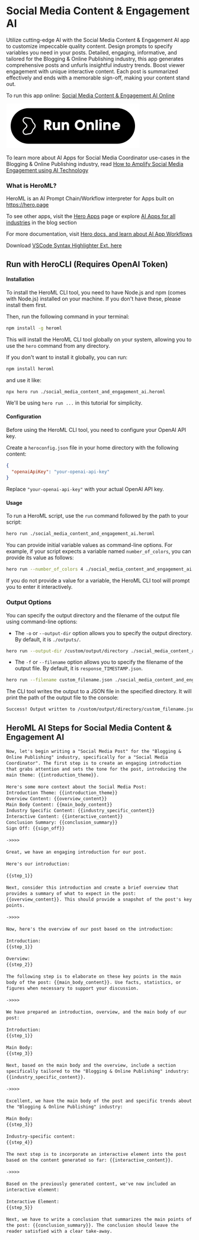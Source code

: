 # Social Media Content & Engagement AI

Utilize cutting-edge AI with the Social Media Content & Engagement AI app to customize impeccable quality content. Design prompts to specify variables you need in your posts. Detailed, engaging, informative, and tailored for the Blogging & Online Publishing industry, this app generates comprehensive posts and unfurls insightful industry trends. Boost viewer engagement with unique interactive content. Each post is summarized effectively and ends with a memorable sign-off, making your content stand out.

To run this app online: [Social Media Content & Engagement AI Online](https://hero.page/app/social-media-content-and-engagement-ai-ai-powered-content-for-engaging-posts/rWY2wFVNtduwodLB7kjE)

[![Run Social Media Content & Engagement AI Online](/assets/run.svg)](https://hero.page/app/social-media-content-and-engagement-ai-ai-powered-content-for-engaging-posts/rWY2wFVNtduwodLB7kjE)

To learn more about AI Apps for Social Media Coordinator use-cases in the Blogging & Online Publishing industry, read [How to Amplify Social Media Engagement using AI Technology](https://hero.page/blog/ai/blogging-and-online-publishing/how-to-amplify-social-media-engagement-using-ai-technology/170756)

### What is HeroML?
HeroML is an AI Prompt Chain/Workflow interpreter for Apps built on https://hero.page 

To see other apps, visit the [Hero Apps](https://hero.page/apps) page or explore [AI Apps for all industries](https://hero.page/blog) in the blog section

For more documentation, visit [Hero docs, and learn about AI App Workflows](https://hero.page/tutorials/introduction-to-heroml)

Download [VSCode Syntax Highlighter Ext. here](https://marketplace.visualstudio.com/items?itemName=hero-page.heroml)

## Run with HeroCLI (Requires OpenAI Token)

#### Installation

To install the HeroML CLI tool, you need to have Node.js and npm (comes with Node.js) installed on your machine. If you don't have these, please install them first. 

Then, run the following command in your terminal:

```bash
npm install -g heroml
```

This will install the HeroML CLI tool globally on your system, allowing you to use the `hero` command from any directory.

If you don't want to install it globally, you can run:

```bash
npm install heroml
```

and use it like:

```bash
npx hero run ./social_media_content_and_engagement_ai.heroml
```

We'll be using `hero run ...` in this tutorial for simplicity.

#### Configuration

Before using the HeroML CLI tool, you need to configure your OpenAI API key. 

Create a `heroconfig.json` file in your home directory with the following content:

```json
{
  "openaiApiKey": "your-openai-api-key"
}
```

Replace `"your-openai-api-key"` with your actual OpenAI API key.

#### Usage

To run a HeroML script, use the `run` command followed by the path to your script:

```bash
hero run ./social_media_content_and_engagement_ai.heroml
```

You can provide initial variable values as command-line options. For example, if your script expects a variable named `number_of_colors`, you can provide its value as follows:

```bash
hero run --number_of_colors 4 ./social_media_content_and_engagement_ai.heroml
```

If you do not provide a value for a variable, the HeroML CLI tool will prompt you to enter it interactively.

### Output Options

You can specify the output directory and the filename of the output file using command-line options:

- The `-o` or `--output-dir` option allows you to specify the output directory. By default, it is `./outputs/`.

```bash
hero run --output-dir /custom/output/directory ./social_media_content_and_engagement_ai.heroml
```

- The `-f` or `--filename` option allows you to specify the filename of the output file. By default, it is `response_TIMESTAMP.json`.

```bash
hero run --filename custom_filename.json ./social_media_content_and_engagement_ai.heroml
```

The CLI tool writes the output to a JSON file in the specified directory. It will print the path of the output file to the console:

```bash
Success! Output written to /custom/output/directory/custom_filename.json
```


## HeroML AI Steps for Social Media Content & Engagement AI
```
Now, let's begin writing a "Social Media Post" for the "Blogging & Online Publishing" industry, specifically for a "Social Media Coordinator". The first step is to create an engaging introduction that grabs attention and sets the tone for the post, introducing the main theme: {{introduction_theme}}.

Here's some more context about the Social Media Post:
Introduction Theme: {{introduction_theme}}
Overview Content: {{overview_content}}
Main Body Content: {{main_body_content}}
Industry Specific Content: {{industry_specific_content}}
Interactive Content: {{interactive_content}}
Conclusion Summary: {{conclusion_summary}}
Sign Off: {{sign_off}}

->>>>

Great, we have an engaging introduction for our post. 

Here's our introduction:

{{step_1}}

Next, consider this introduction and create a brief overview that provides a summary of what to expect in the post: {{overview_content}}. This should provide a snapshot of the post's key points.

->>>>

Now, here's the overview of our post based on the introduction:

Introduction:
{{step_1}}

Overview:
{{step_2}}

The following step is to elaborate on these key points in the main body of the post: {{main_body_content}}. Use facts, statistics, or figures when necessary to support your discussion.

->>>>

We have prepared an introduction, overview, and the main body of our post:

Introduction:
{{step_1}}

Main Body:
{{step_3}}

Next, based on the main body and the overview, include a section specifically tailored to the "Blogging & Online Publishing" industry: {{industry_specific_content}}.

->>>>

Excellent, we have the main body of the post and specific trends about the "Blogging & Online Publishing" industry:

Main Body:
{{step_3}}

Industry-specific content:
{{step_4}}

The next step is to incorporate an interactive element into the post based on the content generated so far: {{interactive_content}}.

->>>>

Based on the previously generated content, we've now included an interactive element:

Interactive Element:
{{step_5}}

Next, we have to write a conclusion that summarizes the main points of the post: {{conclusion_summary}}. The conclusion should leave the reader satisfied with a clear take-away.


```

